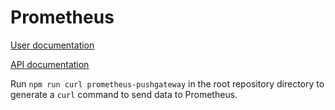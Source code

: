 # Prometheus

[User documentation](https://example.com)

[API documentation](https://prometheus.io/docs/instrumenting/pushing/)

Run `npm run curl prometheus-pushgateway` in the root repository directory to generate a `curl` command to send data to Prometheus.
